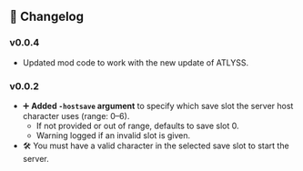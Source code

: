 ## 📜 Changelog

### v0.0.4
- Updated mod code to work with the new update of ATLYSS.

### v0.0.2
- ➕ **Added `-hostsave` argument** to specify which save slot the server host character uses (range: 0–6).
  - If not provided or out of range, defaults to save slot 0.
  - Warning logged if an invalid slot is given.
- 🛠 You must have a valid character in the selected save slot to start the server.
